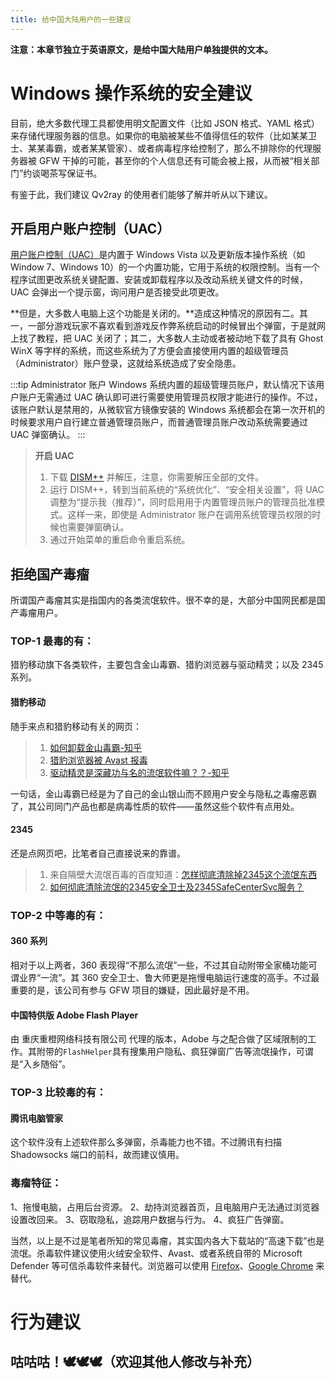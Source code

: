 ```yaml
---
title: 给中国大陆用户的一些建议
---
```


**注意：本章节独立于英语原文，是给中国大陆用户单独提供的文本。**

# Windows 操作系统的安全建议

目前，绝大多数代理工具都使用明文配置文件（比如 JSON 格式、YAML 格式）来存储代理服务器的信息。如果你的电脑被某些不值得信任的软件（比如某某卫士、某某毒霸，或者某某管家）、或者病毒程序给控制了，那么不排除你的代理服务器被 GFW 干掉的可能，甚至你的个人信息还有可能会被上报，从而被“相关部门”约谈喝茶写保证书。

有鉴于此，我们建议 Qv2ray 的使用者们能够了解并听从以下建议。

## 开启用户账户控制（UAC）

[用户账户控制（UAC）](https://zh.wikipedia.org/wiki/%E4%BD%BF%E7%94%A8%E8%80%85%E5%B8%B3%E6%88%B6%E6%8E%A7%E5%88%B6)是内置于 Windows Vista 以及更新版本操作系统（如 Window 7、Windows 10）的一个内置功能，它用于系统的权限控制。当有一个程序试图更改系统关键配置、安装或卸载程序以及改动系统关键文件的时候，UAC 会弹出一个提示窗，询问用户是否接受此项更改。

**但是，大多数人电脑上这个功能是关闭的。**造成这种情况的原因有二。其一，一部分游戏玩家不喜欢看到游戏反作弊系统启动的时候冒出个弹窗，于是就网上找了教程，把 UAC 关闭了；其二，大多数人主动或者被动地下载了具有 Ghost WinX 等字样的系统，而这些系统为了方便会直接使用内置的超级管理员（Administrator）账户登录，这就给系统造成了安全隐患。

:::tip Administrator 账户
Windows 系统内置的超级管理员账户，默认情况下该用户账户无需通过 UAC 确认即可进行需要使用管理员权限才能进行的操作。不过，该账户默认是禁用的，从微软官方镜像安装的 Windows 系统都会在第一次开机的时候要求用户自行建立普通管理员账户，而普通管理员账户改动系统需要通过 UAC 弹窗确认。
:::

>**开启 UAC**
>1. 下载 [DISM++](https://github.com/Chuyu-Team/Dism-Multi-language/releases/) 并解压，注意，你需要解压全部的文件。
>2. 运行 DISM++，转到当前系统的“系统优化”、“安全相关设置”，将 UAC 调整为“提示我（推荐）”，同时启用用于内置管理员账户的管理员批准模式。这样一来，即使是 Administrator 账户在调用系统管理员权限的时候也需要弹窗确认。
>3. 通过开始菜单的重启命令重启系统。

## 拒绝国产毒瘤

所谓国产毒瘤其实是指国内的各类流氓软件。很不幸的是，大部分中国网民都是国产毒瘤用户。

### TOP-1 最毒的有：

猎豹移动旗下各类软件，主要包含金山毒霸、猎豹浏览器与驱动精灵；以及 2345 系列。

#### 猎豹移动

随手来点和猎豹移动有关的网页：

>1. [如何卸载金山毒霸-知乎](https://www.zhihu.com/question/35558854/answers/updated)
>2. [猎豹浏览器被 Avast 报毒](http://bbs.duba.net/thread-4191273995-1-1.html)
>3. [驱动精灵是深藏功与名的流氓软件嘛？？-知乎](https://www.zhihu.com/question/26615909)

一句话，金山毒霸已经是为了自己的金山银山而不顾用户安全与隐私之毒瘤恶霸了，其公司同门产品也都是病毒性质的软件——虽然这些个软件有点用处。

#### 2345

还是点网页吧，比笔者自己直接说来的靠谱。

>1. 来自隔壁大流氓百毒的百度知道：[怎样彻底清除掉2345这个流氓东西](https://zhidao.baidu.com/question/1987716033979854587.html)
>2. [如何彻底清除流氓的2345安全卫士及2345SafeCenterSvc服务？](https://blog.csdn.net/u010098138/article/details/102798992)

### TOP-2 中等毒的有：

#### 360 系列
相对于以上两者，360 表现得“不那么流氓”一些，不过其自动附带全家桶功能可谓业界“一流”。其 360 安全卫士、鲁大师更是拖慢电脑运行速度的高手。不过最重要的是，该公司有参与 GFW 项目的嫌疑，因此最好是不用。

#### 中国特供版 Adobe Flash Player
由 重庆重橙网络科技有限公司 代理的版本，Adobe 与之配合做了区域限制的工作。其附带的`FlashHelper`具有搜集用户隐私、疯狂弹窗广告等流氓操作，可谓是“入乡随俗”。

### TOP-3 比较毒的有：

#### 腾讯电脑管家
这个软件没有上述软件那么多弹窗，杀毒能力也不错。不过腾讯有扫描 Shadowsocks 端口的前科，故而建议慎用。

### 毒瘤特征：
1、拖慢电脑，占用后台资源。
2、劫持浏览器首页，且电脑用户无法通过浏览器设置改回来。
3、窃取隐私，追踪用户数据与行为。
4、疯狂广告弹窗。

当然，以上是不过是笔者所知的常见毒瘤，其实国内各大下载站的“高速下载”也是流氓。杀毒软件建议使用火绒安全软件、Avast、或者系统自带的 Microsoft Defender 等可信杀毒软件来替代。浏览器可以使用 [Firefox](http://getfirefox.org)、[Google Chrome](https://www.google.cn/chrome) 来替代。

# 行为建议

## 咕咕咕！🕊🕊🕊（欢迎其他人修改与补充）
